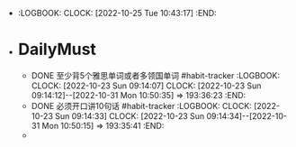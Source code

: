 - :LOGBOOK:
  CLOCK: [2022-10-25 Tue 10:43:17]
  :END:
- # DailyMust
	- DONE 至少背5个雅思单词或者多领国单词 #habit-tracker
	  :LOGBOOK:
	  CLOCK: [2022-10-23 Sun 09:14:07]
	  CLOCK: [2022-10-23 Sun 09:14:12]--[2022-10-31 Mon 10:50:35] =>  193:36:23
	  :END:
	- DONE 必须开口讲10句话 #habit-tracker
	  :LOGBOOK:
	  CLOCK: [2022-10-23 Sun 09:14:33]
	  CLOCK: [2022-10-23 Sun 09:14:34]--[2022-10-31 Mon 10:50:15] =>  193:35:41
	  :END:
	-